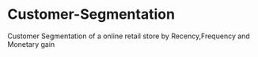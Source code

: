 # Customer-Segmentation
Customer Segmentation of a online retail store by Recency,Frequency and Monetary gain
